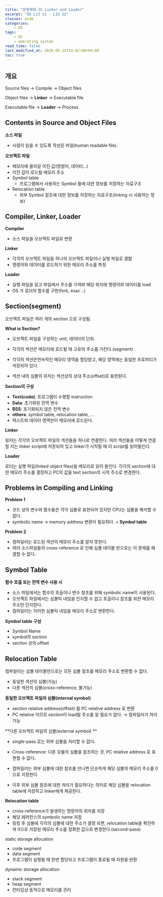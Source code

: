 ```yaml
---
title: "운영체제-15 Linker and Loader"
excerpt: "OS L13 S1 - L13 S2"
classes: wide
categories:
    - OS
tags:
    - OS
    - operating system
read_time: false
last_modified_at: 2020-05-15T19:42:00+09:00
toc: true
---
```


## 개요

Source files → Compile → Object files

Object files → **Linker** → Executable file

Executable file → **Loader** → Process



## Contents in Source and Object Files

**소스 파일**

- 사람이 읽을 수 있도록 작성된 파일(human readable file).

**오브젝트 파일**

- 메모리에 올라갈 이진 값(명령어, 데이터...)
- 이진 값이 로드될 메모리 주소
- Symbol table
  - 프로그램에서 사용하는 Symbol 들에 대한 정보를 저장하는 자료구조
- Relocation table
  - 외부 Symbol 참조에 대한 정보를 저장하는 자료구조(linking 시 사용하는 정보)



## Compiler, Linker, Loader

**Compiler**

- 소스 파일을 오브젝트 파일로 변환

**Linker**

- 각각의 오브젝트 파일을 하나의 오브젝트 파일이나 실행 파일로 결합
- 명령어와 데이터를 로드하기 위한 메모리 주소를 특정

**Loader**

- 실행 파일을 읽고 파일에서 주소를 가져와 해당 위치에 명령어와 데이터를 load
- OS 가 로더의 함수를 구현(fork, exac ..)



## Section(segment)

오브젝트 파일은 여러 개의 section 으로 구성됨.

**What is Section?**

- 오브젝트 파일을 구성하는 unit, 데이터의 단위.

- 각각의 섹션은 메모리에 로드될 때 고유의 주소를 가진다.(segment)
- 각각의 섹션은연속적인 메모리 영역을 할당받고, 해당 영역에는 동일한 프로퍼티가 저장되어 있다.
- 섹션 내의 심볼의 위치는 섹션상의 상대 주소(offset)로 표현된다.

**Section의 구성**

- **Text(code)**: 프로그램이 수행할 instruction
- **Data**: 초기화된 전역 변수
- **BSS**: 초기화되지 않은 전역 변수
- **others**: symbol table, relocation table, ...
- 텍스트와 데이터 영역만이 메모리에 로드된다.

**Linker**

링커는 각각의 오브젝트 파일의 섹션들을 하나로 연결한다. 여러 섹션들을 어떻게 연결할 지는 linker script에 저장되어 있고 linker가 시작될 때 이 script를 읽어들인다.

**Loader**

로더는 실행 파일(linked object files)을 메모리로 읽어 들인다. 각각의 section에 대한 메모리 주소를 결정하고 PC의 값을 text section의 시작 주소로 변경한다.



## Problems in Compiling and Linking

**Problem 1**

- 코드 상의 변수와 함수들은 각각 심볼로 표현되어 있지만 CPU는 심볼을 해석할 수 없다.
- symbolic name → memory address 변환이 필요하다. = **Symbol table**

**Problem 2**

- 컴파일러는 로드된 섹션의 메모리 주소를 알지 못한다.
- 여러 소스파일들의 cross-reference 로 인해 심볼 테이블 만으로는 이 문제를 해결할 수 없다.



## Symbol Table

**함수 호출 또는 전역 변수 사용 시**

- 소스 파일에서는 함수의 호출이나 변수 참조를 위해 symbolic name이 사용된다.
- 오브젝트 파일에서는 심볼릭 네임을 인지할 수 없고 호출이나 참조를 위한 메모리 주소만 인지한다.
- 컴파일러는 이러한 심볼릭 네임을 메모리 주소로 변환한다.

**Symbol table 구성**

- Symbol Name
- symbol의 section
- section 상의 offset



## Relocation Table

컴파일러는 심볼 테이블만으로는 모든 심볼 참조를 메모리 주소로 변환할 수 없다.

- 동일한 섹션의 심볼(가능)
- 다른 섹션의 심볼(cross-reference, 불가능)



**동일한 오브젝트 파일의 심볼(internal symbol)**

- section relative address(offset) 를 PC relative address 로 변환
- PC relative 이므로 section이 load될 주소를 알 필요가 없다. → 컴파일러가 처리 가능



**다른 오브젝트 파일의 심볼(external symbol) **

- single-pass 로는 외부 심볼을 처리할 수 없다.

- Cross-reference: 다른 모듈의 심볼을 참조하는 것. PC relative address 로 표현할 수 없다.
- 컴파일러는 외부 심볼에 대한 참조를 만나면 단순하게 해당 심볼의 메모리 주소를 0으로 지정한다.
- 이후 외부 심볼 참조에 대한 처리가 필요하다는 의미로 해당 심볼을 relocation table에 저장하고 linker에게 제공한다.



**Relocation table**

- cross-reference가 발생하는 명령어의 위치를 저장
- 해당 레퍼런스의 symbolic name 저장
- 링킹 후 심볼에 각각의 심볼에 대한 주소가 결정 되면, relocation table을 확인하여 0으로 저장된 메모리 주소를 정확한 값으로 변경한다.(second-pass)



static storage allocation

- code segment
- data segment
- 프로그램이 실행될 때 한번 할당되고 프로그램이 종료될 때 자원을 반환

dynamic storage allocation

- stack segment
- heap segment
- 런타임상 동적으로 메모리를 관리